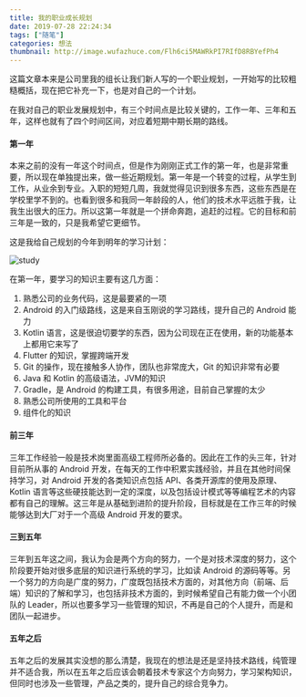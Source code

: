 ```yaml
---
title: 我的职业成长规划
date: 2019-07-28 22:24:34
tags: ["随笔"]
categories: 想法
thumbnail: http://image.wufazhuce.com/Flh6ci5MAWRkPI7RIfD8RBYefPh4
---
```


这篇文章本来是公司里我的组长让我们新人写的一个职业规划，一开始写的比较粗糙概括，现在把它补充一下，也是对自己的一个计划。

在我对自己的职业发展规划中，有三个时间点是比较关键的，工作一年、三年和五年，这样也就有了四个时间区间，对应着短期中期长期的路线。

#### 第一年

本来之前的没有一年这个时间点，但是作为刚刚正式工作的第一年，也是非常重要，所以现在单独提出来，做一些近期规划。第一年是一个转变的过程，从学生到工作，从业余到专业。入职的短短几周，我就觉得见识到很多东西，这些东西是在学校里学不到的。也看到很多和我同一年龄段的人，他们的技术水平远胜于我，让我生出很大的压力。所以这第一年就是一个拼命奔跑，追赶的过程。它的目标和前三年是一致的，只是我希望它更细节。

这是我给自己规划的今年到明年的学习计划：

![study](https://i.loli.net/2019/07/28/5d3daac6837c793743.jpg)

在第一年，要学习的知识主要有这几方面：

1.  熟悉公司的业务代码，这是最要紧的一项
2.  Android 的入门级路线，这是来自玉刚说的学习路线，提升自己的 Android 能力
3. Kotlin 语言，这是很迫切要学的东西，因为公司现在正在使用，新的功能基本上都用它来写了
4. Flutter 的知识，掌握跨端开发
5. Git 的操作，现在接触多人协作，团队也非常庞大，Git  的知识非常有必要
6. Java 和 Kotlin 的高级语法，JVM的知识
7. Gradle，是 Android 的构建工具，有很多用途，目前自己掌握的太少
8. 熟悉公司所使用的工具和平台
9. 组件化的知识

#### 前三年

三年工作经验一般是技术岗里面高级工程师所必备的。因此在工作的头三年，针对目前所从事的 Android 开发，在每天的工作中积累实践经验，并且在其他时间保持学习，对 Android 开发的各类知识点包括 API、各类开源库的使用及原理、Kotlin 语言等这些硬技能达到一定的深度，以及包括设计模式等等编程艺术的内容都有自己的理解。这三年是从基础到进阶的提升阶段，目标就是在工作三年的时候能够达到大厂对于一个高级 Android 开发的要求。

#### 三到五年

三年到五年这之间，我认为会是两个方向的努力，一个是对技术深度的努力，这个阶段要开始对很多底层的知识进行系统的学习，比如读 Android 的源码等等。另一个努力的方向是广度的努力，广度既包括技术方面的，对其他方向（前端、后端）知识的了解和学习，也包括非技术方面的，到时候希望自己有能力做一个小团队的 Leader，所以也要多学习一些管理的知识，不再是自己的个人提升，而是和团队一起进步。

#### 五年之后

五年之后的发展其实没想的那么清楚，我现在的想法是还是坚持技术路线，纯管理并不适合我，所以在五年之后应该会朝着技术专家这个方向努力，学习架构知识，但同时也涉及一些管理，产品之类的，提升自己的综合竞争力。
